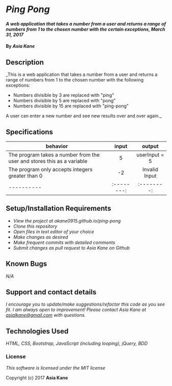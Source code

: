 # _Ping Pong_

#### _A web application that takes a number from a user and returns a range of numbers from 1 to the chosen number with the certain exceptions, March 31, 2017_

#### By _**Asia Kane**_

## Description

_This is a web application that takes a number from a user and returns a range of numbers from 1 to the chosen number with the following exceptions:

* Numbers divisible by 3 are replaced with "ping"
* Numbers divisible by 5 are replaced with "pong"
* Numbers divisible by 15 are replaced with "ping-pong"

A user can enter a new number and see new results over and over again._

## Specifications
| behavior |  input   |  output  |
|----------|:--------:|:--------:|
|The program takes a number from the user and stores this as a variable| 5 | userInput = 5 |
|The program only accepts integers greater than 0 | -2 | Invalid Input |
|----------|:--------:|:--------:|

## Setup/Installation Requirements

* _View the project at akane0915.github.io/ping-pong_
* _Clone this repository_
* _Open files in text editor of your choice_
* _Make changes as desired_
* _Make frequent commits with detailed comments_
* _Submit changes as pull request to Asia Kane on Github_

## Known Bugs

_N/A_

## Support and contact details

_I encourage you to update/make suggestions/refactor this code as you see fit. I am always open to improvement! Please contact Asia Kane at asialkane@gmail.com with questions._

## Technologies Used

_HTML, CSS, Bootstrap, JavaScript (including looping), jQuery, BDD_

### License

*This software is licensed under the MIT license*

Copyright (c) 2017 **Asia Kane**
